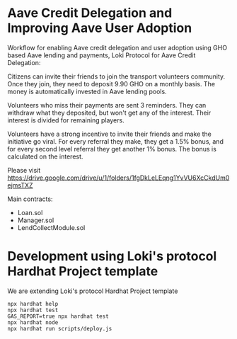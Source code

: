 # Aave Credit Delegation and Improving Aave User Adoption

Workflow for enabling Aave credit delegation and user adoption using GHO based Aave lending and payments, Loki Protocol for Aave Credit Delegation: 

Citizens can invite their friends to join the transport volunteers community. Once they join, they need to deposit 9.90 GHO on a monthly basis. The money is automatically invested in Aave lending pools.

Volunteers who miss their payments are sent 3 reminders. They can withdraw what they deposited, but won't get any of the interest. Their interest is divided for remaining players.

Volunteers have a strong incentive to invite their friends and make the initiative go viral. For every referral they make, they get a 1.5% bonus, and for every second level referral they get another 1% bonus. The bonus is calculated on the interest.

Please visit https://drive.google.com/drive/u/1/folders/1fgDkLeLEqng1YvVU6XcCkdUm0ejmsTXZ

Main contracts: 
- Loan.sol
- Manager.sol
- LendCollectModule.sol

# Development using Loki's protocol Hardhat Project template

We are extending Loki's protocol Hardhat Project template

```shell
npx hardhat help
npx hardhat test
GAS_REPORT=true npx hardhat test
npx hardhat node
npx hardhat run scripts/deploy.js
```

